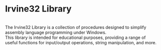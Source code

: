 <h1>Irvine32 Library</h1><br>
The Irvine32 Library is a collection of procedures designed to simplify assembly language programming under Windows.<br>This library is intended for educational purposes, providing a range of useful functions for input/output operations, string manipulation, and more.
